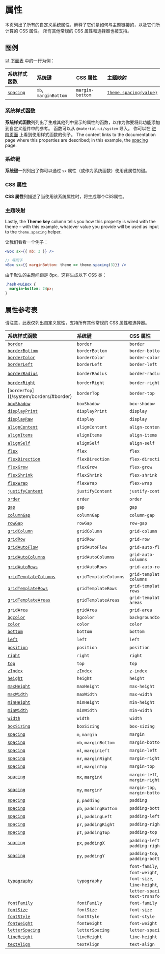# 属性

<p class="description">本页列出了所有的自定义系统属性，解释了它们是如何与主题链接的，以及它们所计算的 CSS 属性。 所有其他常规的 CSS 属性和选择器也被支持。</p>

## 图例

以 [下面表](#properties-reference-table) 中的一行为例：

| 系统样式函数                        | 系统键                  | CSS 属性          | 主题映射                                                                          |
|:----------------------------- |:-------------------- |:--------------- |:----------------------------------------------------------------------------- |
| [`spacing`](/system/spacing/) | `mb`, `marginBottom` | `margin-bottom` | [`theme.spacing(value)`](/customization/default-theme/?expand-path=$.spacing) |

### 系统样式函数

<b>系统样式函数</b>列列出了生成其他列中显示的属性的函数，以作为你要将此功能添加到自定义组件中的参考。 函数可以从 `@material-ui/system` 导入。 你可以在 [进阶页面](/system/advanced/#using-standalone-system-utilities) 上看到使用样式函数的例子。 The content links to the documentation page where this properties are described; in this example, the [spacing](/system/spacing/) page.

### 系统键

<b>系统键</b>一列列出了你可以通过 `sx` 属性（或作为系统函数）使用此属性的键。

### CSS 属性

<b>CSS 属性</b>列描述了当使用该系统属性时，将生成哪个CSS属性。

### 主题映射

Lastly, the <b>Theme key</b> column tells you how this property is wired with the theme – with this example, whatever value you provide will be used as input to the `theme.spacing` helper.

让我们看看一个例子：

```jsx
<Box sx={{ mb: 3 }} />

// 等同于
<Box sx={{ marginBottom: theme => theme.spacing(3)}} />
```

由于默认的主题间距是 8px，这将生成以下 CSS 类：

```css
.hash-MuiBox {
  margin-bottom: 24px;
}
```

## 属性参考表

请注意，此表仅列出自定义属性，支持所有其他常规的 CSS 属性和选择器。

| 系统样式函数                                                       | 系统键                   | CSS 属性                                                                                       | 主题映射                                                                                    |
|:------------------------------------------------------------ |:--------------------- |:-------------------------------------------------------------------------------------------- |:--------------------------------------------------------------------------------------- |
| [`border`](/system/borders/#border)                          | `border`              | `border`                                                                                     | `${value}px solid`                                                                      |
| [`borderBottom`](/system/borders/#border)                    | `borderBottom`        | `border-bottom`                                                                              | `${value}px solid`                                                                      |
| [`borderColor`](/system/borders/#border-color)               | `borderColor`         | `border-color`                                                                               | [`theme.palette[value]`](/customization/default-theme/?expand-path=$.palette)           |
| [`borderLeft`](/system/borders/#border)                      | `borderLeft`          | `border-left`                                                                                | `${value}px solid`                                                                      |
| [`borderRadius`](system/borders/#border-radius)              | `borderRadius`        | `border-radius`                                                                              | [`theme.shape.borderRadius * value`](/customization/default-theme/?expand-path=$.shape) |
| [`borderRight`](/system/borders/#border)                     | `borderRight`         | `border-right`                                                                               | `${value}px solid`                                                                      |
| [`borderTop`]((/system/borders/#border)                      | `borderTop`           | `border-top`                                                                                 | `${value}px solid`                                                                      |
| [`boxShadow`](/system/shadows/)                              | `boxShadow`           | `box-shadow`                                                                                 | `theme.shadows[value]`                                                                  |
| [`displayPrint`](/system/display/#display-in-print)          | `displayPrint`        | `display`                                                                                    | none                                                                                    |
| [`displayRaw`](/system/display/)                             | `display`             | `display`                                                                                    | none                                                                                    |
| [`alignContent`](/system/flexbox/#align-content)             | `alignContent`        | `align-content`                                                                              | none                                                                                    |
| [`alignItems`](/system/flexbox/#align-items)                 | `alignItems`          | `align-items`                                                                                | none                                                                                    |
| [`alignSelf`](/system/flexbox/#align-self)                   | `alignSelf`           | `align-self`                                                                                 | none                                                                                    |
| [`flex`](/system/flexbox/)                                   | `flex`                | `flex`                                                                                       | none                                                                                    |
| [`flexDirection`](/system/flexbox/#flex-direction)           | `flexDirection`       | `flex-direction`                                                                             | none                                                                                    |
| [`flexGrow`](/system/flexbox/#flex-grow)                     | `flexGrow`            | `flex-grow`                                                                                  | none                                                                                    |
| [`flexShrink`](/system/flexbox/#flex-shrink)                 | `flexShrink`          | `flex-shrink`                                                                                | none                                                                                    |
| [`flexWrap`](/system/flexbox/#flex-wrap)                     | `flexWrap`            | `flex-wrap`                                                                                  | none                                                                                    |
| [`justifyContent`](/system/flexbox/#justify-content)         | `justifyContent`      | `justify-content`                                                                            | none                                                                                    |
| [`order`](/system/flexbox/#order)                            | `order`               | `order`                                                                                      | none                                                                                    |
| [`gap`](/system/grid/#gap)                                   | `gap`                 | `gap`                                                                                        | none                                                                                    |
| [`columnGap`](/system/grid/#row-gap-amp-column-gap)          | `columnGap`           | `column-gap`                                                                                 | none                                                                                    |
| [`rowGap`](/system/grid/#row-gap-amp-column-gap)             | `rowGap`              | `row-gap`                                                                                    | none                                                                                    |
| [`gridColumn`](/system/grid/#grid-column)                    | `gridColumn`          | `grid-column`                                                                                | none                                                                                    |
| [`gridRow`](/system/grid/#grid-row)                          | `gridRow`             | `grid-row`                                                                                   | none                                                                                    |
| [`gridAutoFlow`](/system/grid/#grid-auto-flow)               | `gridAutoFlow`        | `grid-auto-flow`                                                                             | none                                                                                    |
| [`gridAutoColumns`](/system/grid/#grid-auto-columns)         | `gridAutoColumns`     | `grid-auto-columns`                                                                          | none                                                                                    |
| [`gridAutoRows`](/system/grid/#grid-auto-rows)               | `gridAutoRows`        | `grid-auto-rows`                                                                             | none                                                                                    |
| [`gridTemplateColumns`](/system/grid/#grid-template-columns) | `gridTemplateColumns` | `grid-template-columns`                                                                      | none                                                                                    |
| [`gridTemplateRows`](/system/grid/#grid-template-rows)       | `gridTemplateRows`    | `grid-template-rows`                                                                         | none                                                                                    |
| [`gridTemplateAreas`](/system/grid/#grid-template-areas)     | `gridTemplateAreas`   | `grid-template-areas`                                                                        | none                                                                                    |
| [`gridArea`](/system/grid/#grid-area)                        | `gridArea`            | `grid-area`                                                                                  | none                                                                                    |
| [`bgcolor`](/system/palette/#background-color)               | `bgcolor`             | `backgroundColor`                                                                            | [`theme.palette[value]`](/customization/default-theme/?expand-path=$.palette)           |
| [`color`](/system/palette/#color)                            | `color`               | `color`                                                                                      | [`theme.palette[value]`](/customization/default-theme/?expand-path=$.palette)           |
| [`bottom`](/system/positions/)                               | `bottom`              | `bottom`                                                                                     | none                                                                                    |
| [`left`](/system/positions/)                                 | `left`                | `left`                                                                                       | none                                                                                    |
| [`position`](/system/positions/)                             | `position`            | `position`                                                                                   | none                                                                                    |
| [`right`](/system/positions/)                                | `right`               | `right`                                                                                      | none                                                                                    |
| [`top`](/system/positions/)                                  | `top`                 | `top`                                                                                        | none                                                                                    |
| [`zIndex`](/system/positions/#z-index)                       | `zIndex`              | `z-index`                                                                                    | [`theme.zIndex[value]`](/customization/default-theme/?expand-path=$.zIndex)             |
| [`height`](/system/sizing/#height)                           | `height`              | `height`                                                                                     | none                                                                                    |
| [`maxHeight`](/system/sizing/)                               | `maxHeight`           | `max-height`                                                                                 | none                                                                                    |
| [`maxWidth`](/system/sizing/)                                | `maxWidth`            | `max-width`                                                                                  | none                                                                                    |
| [`minHeight`](/system/sizing/)                               | `minHeight`           | `min-height`                                                                                 | none                                                                                    |
| [`minWidth`](/system/sizing/)                                | `minWidth`            | `min-width`                                                                                  | none                                                                                    |
| [`width`](/system/sizing/#width)                             | `width`               | `width`                                                                                      | none                                                                                    |
| [`boxSizing`](/system/sizing/)                               | `boxSizing`           | `box-sizing`                                                                                 | none                                                                                    |
| [`spacing`](/system/spacing/)                                | `m`, `margin`         | `margin`                                                                                     | [`theme.spacing(value)`](/customization/default-theme/?expand-path=$.spacing)           |
| [`spacing`](/system/spacing/)                                | `mb`, `marginBottom`  | `margin-bottom`                                                                              | [`theme.spacing(value)`](/customization/default-theme/?expand-path=$.spacing)           |
| [`spacing`](/system/spacing/)                                | `ml`, `marginLeft`    | `margin-left`                                                                                | [`theme.spacing(value)`](/customization/default-theme/?expand-path=$.spacing)           |
| [`spacing`](/system/spacing/)                                | `mr`, `marginRight`   | `margin-right`                                                                               | [`theme.spacing(value)`](/customization/default-theme/?expand-path=$.spacing)           |
| [`spacing`](/system/spacing/)                                | `mt`, `marginTop`     | `margin-top`                                                                                 | [`theme.spacing(value)`](/customization/default-theme/?expand-path=$.spacing)           |
| [`spacing`](/system/spacing/)                                | `mx`, `marginX`       | `margin-left`, `margin-right`                                                                | [`theme.spacing(value)`](/customization/default-theme/?expand-path=$.spacing)           |
| [`spacing`](/system/spacing/)                                | `my`, `marginY`       | `margin-top`, `margin-bottom`                                                                | [`theme.spacing(value)`](/customization/default-theme/?expand-path=$.spacing)           |
| [`spacing`](/system/spacing/)                                | `p`, `padding`        | `padding`                                                                                    | [`theme.spacing(value)`](/customization/default-theme/?expand-path=$.spacing)           |
| [`spacing`](/system/spacing/)                                | `pb`, `paddingBottom` | `padding-bottom`                                                                             | [`theme.spacing(value)`](/customization/default-theme/?expand-path=$.spacing)           |
| [`spacing`](/system/spacing/)                                | `pl`, `paddingLeft`   | `padding-left`                                                                               | [`theme.spacing(value)`](/customization/default-theme/?expand-path=$.spacing)           |
| [`spacing`](/system/spacing/)                                | `pr`, `paddingRight`  | `padding-right`                                                                              | [`theme.spacing(value)`](/customization/default-theme/?expand-path=$.spacing)           |
| [`spacing`](/system/spacing/)                                | `pt`, `paddingTop`    | `padding-top`                                                                                | [`theme.spacing(value)`](/customization/default-theme/?expand-path=$.spacing)           |
| [`spacing`](/system/spacing/)                                | `px`, `paddingX`      | `padding-left`, `padding-right`                                                              | [`theme.spacing(value)`](/customization/default-theme/?expand-path=$.spacing)           |
| [`spacing`](/system/spacing/)                                | `py`, `paddingY`      | `padding-top`, `padding-bottom`                                                              | [`theme.spacing(value)`](/customization/default-theme/?expand-path=$.spacing)           |
| [`typography`](/system/typography/#variant)                  | `typography`          | `font-family`, `font-weight`, `font-size`, `line-height`, `letter-spacing`, `text-transform` | [`theme.typography[value]`](/customization/default-theme/?expand-path=$.typography)     |
| [`fontFamily`](/system/typography/#font-family)              | `fontFamily`          | `font-family`                                                                                | [`theme.typography[value]`](/customization/default-theme/?expand-path=$.typography)     |
| [`fontSize`](/system/typography/#font-size)                  | `fontSize`            | `font-size`                                                                                  | [`theme.typography[value]`](/customization/default-theme/?expand-path=$.typography)     |
| [`fontStyle`](/system/typography/#font-style)                | `fontStyle`           | `font-style`                                                                                 | [`theme.typography[value]`](/customization/default-theme/?expand-path=$.typography)     |
| [`fontWeight`](/system/typography/#font-weight)              | `fontWeight`          | `font-weight`                                                                                | [`theme.typography[value]`](/customization/default-theme/?expand-path=$.typography)     |
| [`letterSpacing`](/system/typography/#letter-spacing)        | `letterSpacing`       | `letter-spacing`                                                                             | [`theme.typography[value]`](/customization/default-theme/?expand-path=$.typography)     |
| [`lineHeight`](/system/typography/#line-height)              | `lineHeight`          | `line-height`                                                                                | [`theme.typography[value]`](/customization/default-theme/?expand-path=$.typography)     |
| [`textAlign`](/system/typography/#text-alignment)            | `textAlign`           | `text-align`                                                                                 | none                                                                                    |

